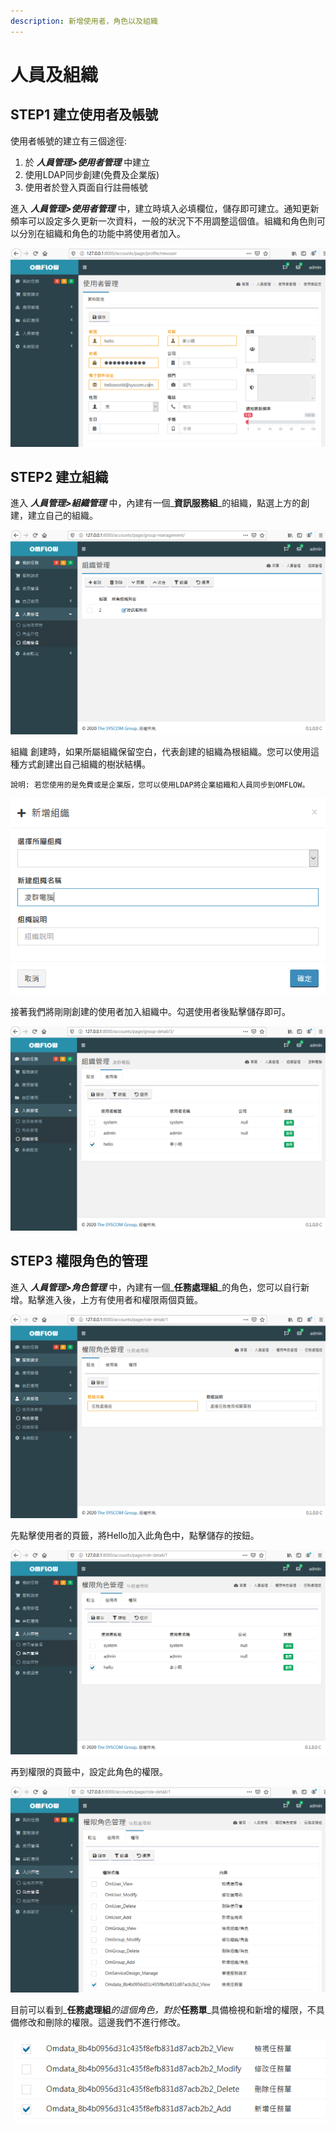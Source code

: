 ```yaml
---
description: 新增使用者，角色以及組織
---
```


# 人員及組織

## STEP1 建立使用者及帳號

使用者帳號的建立有三個途徑:

1. 於 _**人員管理&gt;使用者管理**_ 中建立
2. 使用LDAP同步創建\(免費及企業版\)
3. 使用者於登入頁面自行註冊帳號

進入 _**人員管理&gt;使用者管理**_ 中，建立時填入必填欄位，儲存即可建立。通知更新頻率可以設定多久更新一次資料，一般的狀況下不用調整這個值。組織和角色則可以分別在組織和角色的功能中將使用者加入。

![](../.gitbook/assets/tu-pian-%20%2842%29.png)

## STEP2 建立組織

進入 _**人員管理&gt;組織管理**_ 中，內建有一個_**資訊服務組**_的組織，點選上方的創建，建立自己的組織。

![](../.gitbook/assets/tu-pian-%20%2850%29.png)

組織 創建時，如果所屬組織保留空白，代表創建的組織為根組織。您可以使用這種方式創建出自己組織的樹狀結構。

`說明: 若您使用的是免費或是企業版，您可以使用LDAP將企業組織和人員同步到OMFLOW。`

![](../.gitbook/assets/tu-pian-%20%288%29.png)

接著我們將剛剛創建的使用者加入組織中。勾選使用者後點擊儲存即可。

![](../.gitbook/assets/tu-pian-%20%2836%29.png)

## STEP3 權限角色的管理

進入 _**人員管理&gt;角色管理**_ 中，內建有一個_**任務處理組**_的角色，您可以自行新增。點擊進入後，上方有使用者和權限兩個頁籤。

![](../.gitbook/assets/tu-pian-%20%2852%29.png)

先點擊使用者的頁籤，將Hello加入此角色中，點擊儲存的按鈕。

![](../.gitbook/assets/tu-pian-%20%2812%29.png)

再到權限的頁籤中，設定此角色的權限。

![](../.gitbook/assets/tu-pian-%20%2810%29.png)

目前可以看到_**任務處理組**_的這個角色，對於_**任務單**_具備檢視和新增的權限，不具備修改和刪除的權限。這邊我們不進行修改。

![](../.gitbook/assets/tu-pian-%20%286%29.png)

